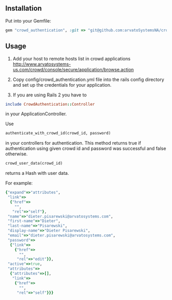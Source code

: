 Installation
------------

Put into your Gemfile:

```ruby
gem "crowd_authentication", :git => "git@github.com:arvatoSystemsNA/crowd_authentication.git"
```

Usage
-----

1. Add your host to remote hosts list in crowd applications http://www.arvatosystems-us.com/crowd/console/secure/application/browse.action

2. Copy config/crowd_authentication.yml file into the rails config directory and set up the credentials for your application.

3. If you are using Rails 2 you have to

```ruby
include CrowdAuthentication::Controller
```

in your ApplicationController.

Use

```ruby
authenticate_with_crowd_id(crowd_id, password)
```

in your controllers for authentication. This method returns true if authentication using given crowd id and password was successful and false otherwise.

```ruby
crowd_user_data(crowd_id)
```

 returns a Hash with user data.

For example:

```ruby
{"expand"=>"attributes",
 "link"=>
  {"href"=>
    "",
   "rel"=>"self"},
 "name"=>"dieter.pisarewski@arvatosystems.com",
 "first-name"=>"Dieter",
 "last-name"=>"Pisarewski",
 "display-name"=>"Dieter Pisarewski",
 "email"=>"dieter.pisarewski@arvatosystems.com",
 "password"=>
  {"link"=>
    {"href"=>
      "",
     "rel"=>"edit"}},
 "active"=>true,
 "attributes"=>
  {"attributes"=>[],
   "link"=>
    {"href"=>
      "",
     "rel"=>"self"}}}
```
